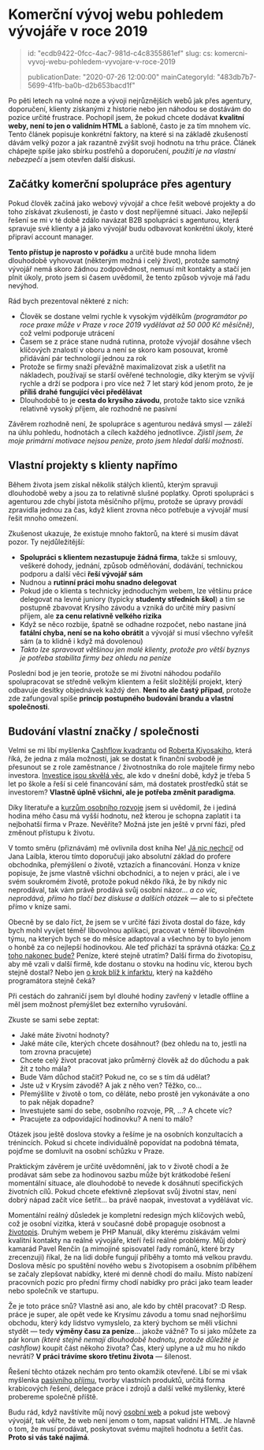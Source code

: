 Komerční vývoj webu pohledem vývojáře v roce 2019
=================================================

> id: "ecdb9422-0fcc-4ac7-981d-c4c8355861ef"
> slug:
> 	cs: komercni-vyvoj-webu-pohledem-vyvojare-v-roce-2019
> 
> publicationDate: "2020-07-26 12:00:00"
> mainCategoryId: "483db7b7-5699-41fb-ba0b-d2b653bacd1f"

Po pěti letech na volné noze a vývoji nejrůznějších webů jak přes agentury, doporučení, klienty získanými z historie nebo jen náhodou se dostávám do pozice určité frustrace. Pochopil jsem, že pokud chcete dodávat **kvalitní weby, není to jen o validním HTML** a šabloně, často je za tím mnohem víc. Tento článek popisuje konkrétní faktory, na které si na základě zkušeností dávám velký pozor a jak razantně zvýšit svoji hodnotu na trhu práce. Článek chápejte spíše jako sbírku postřehů a doporučení, *použití je na vlastní nebezpečí* a jsem otevřen další diskusi.

Začátky komerční spolupráce přes agentury
-----------------------------------------

Pokud člověk začíná jako webový vývojář a chce řešit webové projekty a do toho získávat zkušenosti, je často v dost nepříjemné situaci. Jako nejlepší řešení se mi v té době zdálo navázat B2B spolupráci s agenturou, která spravuje své klienty a já jako vývojář budu odbavovat konkrétní úkoly, které připraví account manager.

**Tento přístup je naprosto v pořádku** a určitě bude mnoha lidem dlouhodobě vyhovovat (některým možná i celý život), protože samotný vývojář nemá skoro žádnou zodpovědnost, nemusí mít kontakty a stačí jen plnit úkoly, proto jsem si časem uvědomil, že tento způsob vývoje má řadu nevýhod.

Rád bych prezentoval některé z nich:

- Člověk se dostane velmi rychle k vysokým výdělkům *(programátor po roce praxe může v Praze v roce 2019 vydělávat až 50 000 Kč měsíčně)*, což velmi podporuje utrácení
- Časem se z práce stane nudná rutinna, protože vývojář dosáhne všech klíčových znalostí v oboru a není se skoro kam posouvat, kromě přidávání pár technologií jednou za rok
- Protože se firmy snaží převážně maximalizovat zisk a ušetřit na nákladech, používají se starší ověřené technologie, díky kterým se vývíjí rychle a drží se podpora i pro více než 7 let starý kód jenom proto, že je **příliš drahé fungující věci předělávat**
- Dlouhodobě to je **cesta do krysího závodu**, protože takto sice vzniká relativně vysoký příjem, ale rozhodně ne pasivní

Závěrem rozhodně není, že spolupráce s agenturou nedává smysl — záleží na úhlu pohledu, hodnotách a cílech každého jednotlivce. *Zjistil jsem, že moje primární motivace nejsou peníze, proto jsem hledal další možnosti*.

Vlastní projekty s klienty napřímo
----------------------------------

Během života jsem získal několik stálých klientů, kterým spravuji dlouhodobě weby a jsou za to relativně slušné poplatky. Oproti spolupráci s agenturou zde chybí jistota měsíčního příjmu, protože se úpravy provádí zpravidla jednou za čas, když klient zrovna něco potřebuje a vývojář musí řešit mnoho omezení.

Zkušenost ukazuje, že existuje mnoho faktorů, na které si musím dávat pozor. Ty nejdůležitější:

- **Spolupráci s klientem nezastupuje žádná firma**, takže si smlouvy, veškeré dohody, jednání, způsob odměňování, dodávání, technickou podporu a další věci **řeší vývojář sám**
- Nudnou a **rutinní práci mohu snadno delegovat**
- Pokud jde o klienta s technicky jednoduchým webem, lze většinu práce delegovat na levné juniory (typicky **studenty středních škol**) a tím se postupně zbavovat Krysího závodu a vzniká do určité míry pasivní příjem, ale **za cenu relativně velkého rizika**
- Když se něco rozbije, špatně se odhadne rozpočet, nebo nastane jiná **fatální chyba, není se na koho obrátit** a vývojář si musí všechno vyřešit sám (a to klidně i když má dovolenou)
- *Takto lze spravovat většinou jen malé klienty, protože pro větší byznys je potřeba stabilita firmy bez ohledu na peníze*

Poslední bod je jen teorie, protože se mi životní náhodou podařilo spolupracovat se středně velkým klientem a řešit složitější projekt, který odbavuje desítky objednávek každý den. **Není to ale častý případ**, protože zde zafungoval spíše **princip postupného budování brandu a vlastní společnosti**.

Budování vlastní značky / společnosti
-------------------------------------

Velmi se mi líbí myšlenka [Cashflow kvadrantu](https://www.youtube.com/watch?v=bC1ScfCny38) od [Roberta Kiyosakiho](https://cs.wikipedia.org/wiki/Robert_Kiyosaki), která říká, že jedna z mála možností, jak se dostat k finanční svobodě je přesunout se z role zaměstnance / životnostníka do role majitele firmy nebo investora. [Investice jsou skvělá věc](https://www.youtube.com/watch?v=SlUBLaXaIc4), ale kdo v dnešní době, když je třeba 5 let po škole a řeší si celé financování sám, má dostatek prostředků stát se investorem? **Vlastně úplně všichni, ale je potřeba změnit paradigma**.

Díky literatuře a [kurzům osobního rozvoje](https://www.youtube.com/watch?v=J9yw1gQq4RI) jsem si uvědomil, že i jediná hodina mého času má vyšší hodnotu, než kterou je schopna zaplatit i ta nejbohatší firma v Praze. Nevěříte? Možná jste jen ještě v první fázi, před změnout přístupu k životu.

V tomto směru (přiznávám) mě ovlivnila dost kniha Ne! [Já nic nechci!](http://www.janicnechci.cz/) od Jana Laibla, kterou tímto doporučuji jako absolutní základ do profere obchodníka, přemýšlení o životě, vztazích a financování. Honza v knize popisuje, že jsme vlastně všichni obchodníci, a to nejen v práci, ale i ve svém soukromém životě, protože pokud někdo říká, že by nikdy nic neprodával, tak vám právě prodává svůj osobní názor… *a co víc, neprodává, přímo ho tlačí bez diskuse a dalších otázek* — ale to si přečtete přímo v knize sami.

Obecně by se dalo říct, že jsem se v určité fázi života dostal do fáze, kdy bych mohl vyvíjet téměř libovolnou aplikaci, pracovat v téměř libovolném týmu, na kterých bych se do měsíce adaptoval a všechno by to bylo jenom o honbě za co nejlepší hodinovkou. Ale teď přichází ta správná otázka: [Co z toho nakonec bude?](https://www.youtube.com/watch?v=J9yw1gQq4RI&t=7s) Peníze, které stejně utratím? Další firma do životopisu, aby mě vzali v další firmě, kde dostanu o stovku na hodinu víc, kterou bych stejně dostal? Nebo jen [o krok blíž k infarktu](https://blog.freelo.cz/david-grudl-jak-ho-neznate-aneb-infarktovy-vyvoj-open-source/), který na každého programátora stejně čeká?

Při cestách do zahraničí jsem byl dlouhé hodiny zavřený v letadle offline a měl jsem možnost přemýšlet bez externího vyrušování.

Zkuste se sami sebe zeptat:

- Jaké máte životní hodnoty?
- Jaké máte cíle, kterých chcete dosáhnout? (bez ohledu na to, jestli na tom zrovna pracujete)
- Chcete celý život pracovat jako průměrný člověk až do důchodu a pak žít z toho mála?
- Bude Vám důchod stačit? Pokud ne, co se s tím dá udělat?
- Jste už v Krysím závodě? A jak z něho ven? Těžko, co…
- Přemýšlíte v životě o tom, co děláte, nebo prostě jen vykonáváte a ono to pak nějak dopadne?
- Investujete sami do sebe, osobního rozvoje, PR, …? A chcete víc?
- Pracujete za odpovídající hodinovku? A není to málo?

Otázek jsou ještě doslova stovky a řešíme je na osobních konzultacích a trénincích. Pokud si chcete individuálně popovídat na podobná témata, pojďme se domluvit na osobní schůzku v Praze.

Praktickým závěrem je určité uvědomnění, jak to v životě chodí a že prodávat sám sebe za hodinovou sazbu může být krátkodobé řešení momentální situace, ale dlouhodobě to nevede k dosáhnutí specifických životních cílů. Pokud chcete efektivně zlepšovat svůj životní stav, není dobrý nápad začít více šetřit… ba právě naopak, investovat a vydělávat víc.

Momentální reálný důsledek je kompletní redesign mých klíčových webů, což je osobní vizitka, která v současné době propaguje osobnost a [životopis](https://baraja.cz/zivotopis). Druhým webem je PHP Manuál, díky kterému získávám velmi kvalitní kontakty na reálné vývojáře, kteří řeší reálné problémy. Můj dobrý kamarád Pavel Renčín (a mimojiné spisovatel řady románů, které brzy zrecenzuji) říkal, že na lidi dobře fungují příběhy a tomto má velkou pravdu. Doslova měsíc po spuštění nového webu s životopisem a osobním příběhem se začaly zlepšovat nabídky, které mi denně chodí do mailu. Místo nabízení pracovních pozic pro přední firmy chodí nabídky pro práci jako team leader nebo společník ve startupu.

Že je toto práce snů? Vlastně asi ano, ale kdo by chtěl pracovat? :D Resp. práce je super, ale opět vede ke Krysímu závodu a tomu snad nejhoršímu obchodu, který kdy lidstvo vymyslelo, za který bychom se měli všichni stydět — tedy **výměny času za peníze**… jakože vážně? To si jako můžete za pár korun *(které stejně nemají dlouhodobě hodnotu, protože důležité je cashflow)* koupit část někoho života? Čas, který uplyne a už mu ho nikdo nevrátí? **V práci trávíme skoro třetinu života** — šílenost.

Řešení těchto otázek nechám pro tento okamžik otevřené. Líbí se mi však myšlenka [pasivního příjmu](https://mladyinvestor.cz/pasivni-prijem/), tvorby vlastních produktů, určitá forma krabicových řešení, delegace práce i zdrojů a další velké myšlenky, které probereme společně příště.

Budu rád, když navštívíte můj nový [osobní web](https://baraja.cz/) a pokud jste webový vývojář, tak věřte, že web není jenom o tom, napsat validní HTML. Je hlavně o tom, že musí prodávat, poskytovat svému majiteli hodnotu a šetřit čas. **Proto si vás také najímá**.
